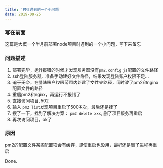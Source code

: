 ```yaml
---
title: 'PM2遇到的一个小问题'
date: 2019-09-25
---
```


### 写在前面
这篇是大概一个半月前部署node项目时遇到的一个小问题，写下来备忘

### 问题描述
1. 部署完毕，运行报错的时候才发现服务器没有`pm2.config.js`配置的文件路径
2. ssh登陆服务器，准备手动建好文件路径，结果发现登陆账户权限不足...
3. 迫于无奈，在登陆账户权限范围内新建了文件夹路径，同时改了pm2和nginx配置文件的路径
4. 重启pm2和nginx，再运行不报错了
5. 直接访问项目, 502
6. 输入 `pm2 list`发现项目重启了500多次，最后还是挂了
7. 搜了一下，找到了解决方案： `pm2 delete xxx`, 删了项目服务再重启
8. 再次访问项目，ok了
   
### 原因
pm2的配置文件某些配置项会有缓存，即使重启也没用，最好还是删了进程再重启

Done.